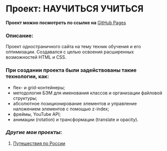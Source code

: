 # Проект: НАУЧИТЬСЯ УЧИТЬСЯ

**Проект можно посмотреть по ссылке на** [GitHub Pages](https://kliueva-kath.github.io/how-to-learn/)

### Описание:

Проект одностраничного сайта на тему техник обучения и его оптимизации. Создавался с целью освоения расширенных возможностей HTML и СSS.

### При создании проекта были задействованы такие технологии, как:

- flex- и grid-контейнеры;
- методология БЭМ для именования классов и организации файловой структуры;
- aбсолютное позиционирование элементов и управление наложением элементов с помощью z-index;
- фреймы, YouTube API;
- анимации (rotation) и трансформации (translate и opacity).

### _Другие мои проекты_:

1. [Путешествия по России](https://kliueva-kath.github.io/russian-travel/)
